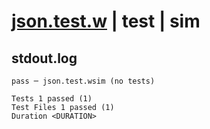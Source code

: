 # [json.test.w](../../../../../examples/tests/valid/json.test.w) | test | sim

## stdout.log
```log
pass ─ json.test.wsim (no tests)
 
Tests 1 passed (1)
Test Files 1 passed (1)
Duration <DURATION>
```

